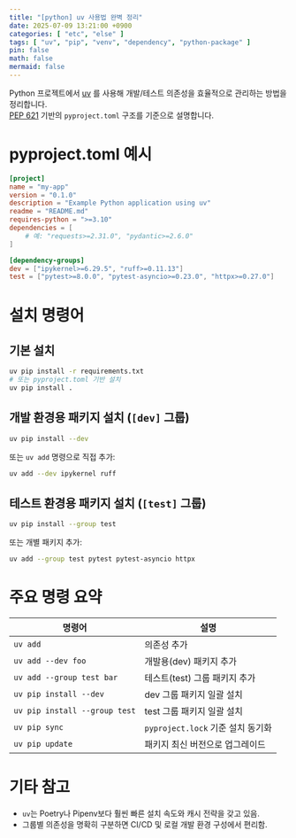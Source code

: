 ```yaml
---
title: "[python] uv 사용법 완벽 정리"
date: 2025-07-09 13:21:00 +0900
categories: [ "etc", "else" ]
tags: [ "uv", "pip", "venv", "dependency", "python-package" ]
pin: false
math: false
mermaid: false
---
```


Python 프로젝트에서 [uv](https://github.com/astral-sh/uv) 를 사용해 개발/테스트 의존성을 효율적으로 관리하는 방법을 정리합니다.  
[PEP 621](https://peps.python.org/pep-0621/) 기반의 `pyproject.toml` 구조를 기준으로 설명합니다.

# pyproject.toml 예시

```toml
[project]
name = "my-app"
version = "0.1.0"
description = "Example Python application using uv"
readme = "README.md"
requires-python = ">=3.10"
dependencies = [
    # 예: "requests>=2.31.0", "pydantic>=2.6.0"
]

[dependency-groups]
dev = ["ipykernel>=6.29.5", "ruff>=0.11.13"]
test = ["pytest>=8.0.0", "pytest-asyncio>=0.23.0", "httpx>=0.27.0"]
```

# 설치 명령어

## 기본 설치

```bash
uv pip install -r requirements.txt
# 또는 pyproject.toml 기반 설치
uv pip install .
```

## 개발 환경용 패키지 설치 (`[dev]` 그룹)

```bash
uv pip install --dev
```

또는 `uv add` 명령으로 직접 추가:

```bash
uv add --dev ipykernel ruff
```

## 테스트 환경용 패키지 설치 (`[test]` 그룹)

```bash
uv pip install --group test
```

또는 개별 패키지 추가:

```bash
uv add --group test pytest pytest-asyncio httpx
```

# 주요 명령 요약

| 명령어                            | 설명                                     |
|----------------------------------|------------------------------------------|
| `uv add`                         | 의존성 추가                              |
| `uv add --dev foo`              | 개발용(dev) 패키지 추가                  |
| `uv add --group test bar`       | 테스트(test) 그룹 패키지 추가            |
| `uv pip install --dev`          | dev 그룹 패키지 일괄 설치                |
| `uv pip install --group test`   | test 그룹 패키지 일괄 설치               |
| `uv pip sync`                   | `pyproject.lock` 기준 설치 동기화        |
| `uv pip update`                 | 패키지 최신 버전으로 업그레이드         |

# 기타 참고

- `uv`는 Poetry나 Pipenv보다 훨씬 빠른 설치 속도와 캐시 전략을 갖고 있음.
- 그룹별 의존성을 명확히 구분하면 CI/CD 및 로컬 개발 환경 구성에서 편리함.

